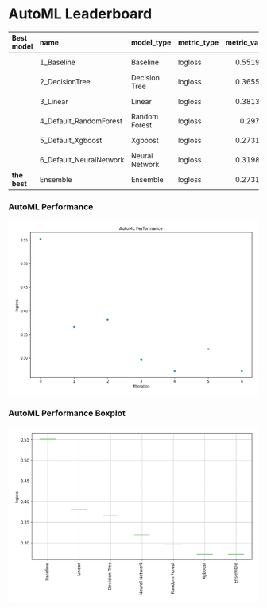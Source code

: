# AutoML Leaderboard

| Best model   | name                    | model_type     | metric_type   |   metric_value |   train_time | Link                                              |
|:-------------|:------------------------|:---------------|:--------------|---------------:|-------------:|:--------------------------------------------------|
|              | 1_Baseline              | Baseline       | logloss       |       0.551985 |         0.08 | [Results link](1_Baseline/README.md)              |
|              | 2_DecisionTree          | Decision Tree  | logloss       |       0.365591 |        10.28 | [Results link](2_DecisionTree/README.md)          |
|              | 3_Linear                | Linear         | logloss       |       0.381399 |         3.19 | [Results link](3_Linear/README.md)                |
|              | 4_Default_RandomForest  | Random Forest  | logloss       |       0.29752  |        79.19 | [Results link](4_Default_RandomForest/README.md)  |
|              | 5_Default_Xgboost       | Xgboost        | logloss       |       0.273109 |         5.17 | [Results link](5_Default_Xgboost/README.md)       |
|              | 6_Default_NeuralNetwork | Neural Network | logloss       |       0.319812 |        21.19 | [Results link](6_Default_NeuralNetwork/README.md) |
| **the best** | Ensemble                | Ensemble       | logloss       |       0.273109 |         1.43 | [Results link](Ensemble/README.md)                |

### AutoML Performance
![AutoML Performance](ldb_performance.png)

### AutoML Performance Boxplot
![AutoML Performance Boxplot](ldb_performance_boxplot.png)